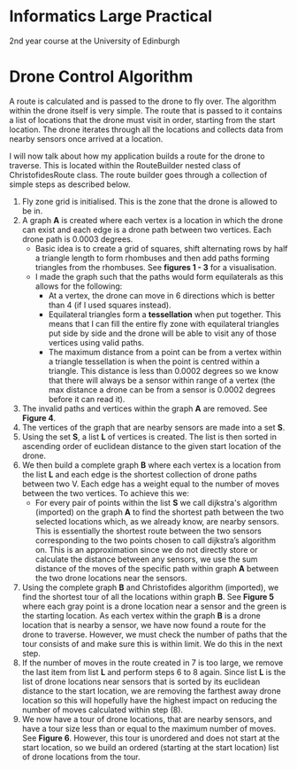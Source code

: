 # Informatics Large Practical 

2nd year course at the University of Edinburgh

# Drone Control Algorithm

A route is calculated and is passed to the drone to fly over. The algorithm within the drone itself is very simple. The route that is passed to it contains a list of locations that the drone must visit in order, starting from the start location. The drone iterates through all the locations and collects data from nearby sensors once arrived at a location.

I will now talk about how my application builds a route for the drone to traverse. This is located within the RouteBuilder nested class of ChristofidesRoute class. The route builder goes through a collection of simple steps as described below.

1. Fly zone grid is initialised. This is the zone that the drone is allowed to be in.
2. A graph **A** is created where each vertex is a location in which the drone can exist and each edge is a drone path between two vertices. Each drone path is 0.0003 degrees.
    - Basic idea is to create a grid of squares, shift alternating rows by half a triangle length to form rhombuses and then add paths forming triangles from the rhombuses. See **figures 1 - 3** for a visualisation.
    - I made the graph such that the paths would form equilaterals as this allows for the following:
        - At a vertex, the drone can move in 6 directions which is better than 4 (if I used squares instead).
        - Equilateral triangles form a **tessellation** when put together. This means that I can fill the entire fly zone with equilateral triangles put side by side and the drone will be able to visit any of those vertices using valid paths.
        - The maximum distance from a point can be from a vertex within a triangle tessellation is when the point is centred within a triangle. This distance is less than 0.0002 degrees so we know that there will always be a sensor within range of a vertex (the max distance a drone can be from a sensor is 0.0002 degrees before it can read it).
3. The invalid paths and vertices within the graph **A** are removed. See **Figure 4**.
4. The vertices of the graph that are nearby sensors are made into a set **S**.
5. Using the set **S**, a list **L** of vertices is created. The list is then sorted in ascending order of euclidean distance to the given start location of the drone.
6. We then build a complete graph **B** where each vertex is a location from the list **L** and each edge is the shortest collection of drone paths between two V. Each edge has a weight equal to the number of moves between the two vertices. To achieve this we:
    - For every pair of points within the list **S** we call dijkstra's algorithm (imported) on the graph **A** to find the shortest path between the two selected locations which, as we already know, are nearby sensors. This is essentially the shortest route between the two sensors corresponding to the two points chosen to call dijkstra’s algorithm on. This is an approximation since we do not directly store or calculate the distance between any sensors, we use the sum distance of the moves of the specific path within graph **A** between the two drone locations near the sensors.
7. Using the complete graph **B** and Christofides algorithm (imported), we find the shortest tour of all the locations within graph **B**. See **Figure 5** where each gray point is a drone location near a sensor and the green is the starting location. As each vertex within the graph **B** is a drone location that is nearby a sensor, we have now found a route for the drone to traverse. However, we must check the number of paths that the tour consists of and make sure this is within limit. We do this in the next step.
8. If the number of moves in the route created in 7 is too large, we remove the last item from list **L** and perform steps 6 to 8 again. Since list **L** is the list of drone locations near sensors that is sorted by its euclidean distance to the start location, we are removing the farthest away drone location so this will hopefully have the highest impact on reducing the number of moves calculated within step (8).
9. We now have a tour of drone locations, that are nearby sensors, and have a tour size less than or equal to the maximum number of moves. See **Figure 6**. However, this tour is unordered and does not start at the start location, so we build an ordered (starting at the start location) list of drone locations from the tour.
